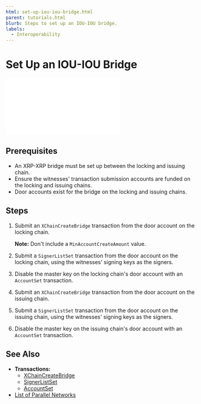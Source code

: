 ```yaml
---
html: set-up-iou-iou-bridge.html
parent: tutorials.html
blurb: Steps to set up an IOU-IOU bridge.
labels:
  - Interoperability
---
```

# Set Up an IOU-IOU Bridge

<embed src="/snippets/_xchain-bridges-disclaimer.md" />

## Prerequisites

- An XRP-XRP bridge must be set up between the locking and issuing chain.
- Ensure the witnesses' transaction submission accounts are funded on the locking and issuing chains.
- Door accounts exist for the bridge on the locking and issuing chains.


## Steps

1. Submit an `XChainCreateBridge` transaction from the door account on the locking chain.
  
    **Note:** Don't include a `MinAccountCreateAmount` value.

2. Submit a `SignerListSet` transaction from the door account on the locking chain, using the witnesses' signing keys as the signers.
   
3. Disable the master key on the locking chain's door account with an `AccountSet` transaction.
   
4. Submit an `XChainCreateBridge` transaction from the door account on the issuing chain.

5. Submit a `SignerListSet` transaction from the door account on the issuing chain, using the witnesses' signing keys as the signers.

6. Disable the master key on the issuing chain's door account with an `AccountSet` transaction.


## See Also

- **Transactions:**
  - [XChainCreateBridge](../transaction-types/xchaincreatebridge.md)
  - [SignerListSet](https://xrpl.org/signerlistset.html)
  - [AccountSet](https://xrpl.org/accountset.html)
- [List of Parallel Networks](../parallel-networks-list.md)